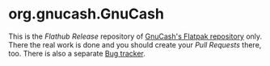 # org.gnucash.GnuCash

This is the _Flathub Release_ repository of [GnuCash's Flatpak repository](https://github.com/Gnucash/gnucash-on-flatpak) only.
There the real work is done and you should create your _Pull Requests_ there, too.
There is also a separate [Bug tracker](https://bugs.gnucash.org/buglist.cgi?component=Flatpak&product=Packaging).
